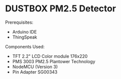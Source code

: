 # DUSTBOX PM2.5 Detector

 
Prerequisites:
- Arduino IDE
- ThingSpeak

Components Used:
- TFT 2.2" LCD Color module 176x220
- PMS 3003 PM2.5 Plantower Technology
- NodeMCU (Version 3)
- Pin Adapter SG00343
